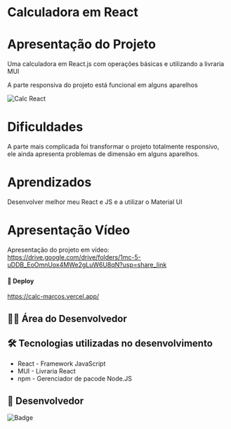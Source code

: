 # Calculadora em React

# Apresentação do Projeto

Uma calculadora em React.js com operações básicas e utilizando a livraria MUI

A parte responsiva do projeto está funcional em alguns aparelhos

![Calc React](https://user-images.githubusercontent.com/118136902/210024951-ace6303a-c6d5-4272-a6cd-23f502726f3f.png)


# Dificuldades

A parte mais complicada foi transformar o projeto totalmente responsivo, ele ainda apresenta problemas de dimensão em alguns aparelhos.

# Aprendizados
Desenvolver melhor meu React e JS e a utilizar o Material UI

# Apresentação Vídeo

Apresentação do projeto em vídeo: https://drive.google.com/drive/folders/1mc-5-uDDB_EoOmnUox4MWe2gLuW6U8qN?usp=share_link

#### 🚀 Deploy

https://calc-marcos.vercel.app/

## 👨‍💻 Área do Desenvolvedor

## 🛠️ Tecnologias utilizadas no desenvolvimento

* React - Framework JavaScript
* MUI - Livraria React
* npm - Gerenciador de pacode Node.JS

## 🙋 Desenvolvedor

![Badge](https://img.shields.io/badge/Desenvolvedor-MarcosCast-%237159c1?style=for-the-badge&logo=ghost)
